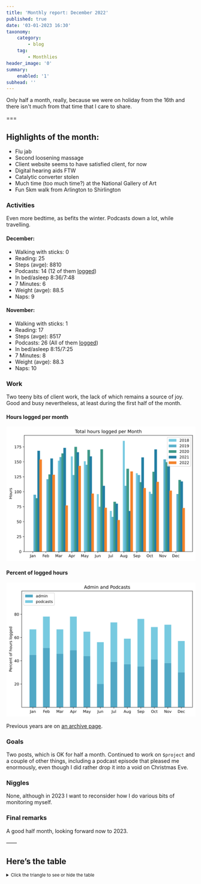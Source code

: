 ```yaml
---
title: 'Monthly report: December 2022'
published: true
date: '03-01-2023 16:30'
taxonomy:
    category:
        - blog
    tag:
        - Monthlies
header_image: '0'
summary:
    enabled: '1'
subhead: ''
---
```


Only half a month, really, because we were on holiday from the 16th and there isn't much from that time that I care to share.

===

## Highlights of the month:

- Flu jab
- Second loosening massage
- Client website seems to have satisfied client, for now
- Digital hearing aids FTW
- Catalytic converter stolen
- Much time (too much time?) at the National Gallery of Art
- Fun 5km walk from Arlington to Shirlington

### Activities

Even more bedtime, as befits the winter. Podcasts down a lot, while travelling.

#### December: 
* Walking with sticks: 0
* Reading: 25
* Steps (avge): 8810
* Podcasts: 14 (12 of them [logged](https://www.jeremycherfas.net/stream/))
* In bed/asleep 8:36/7:48
* 7 Minutes: 6
* Weight (avge): 88.5
* Naps: 9

#### November: 
* Walking with sticks: 1
* Reading: 17
* Steps (avge): 8517
* Podcasts: 26 (All of them [logged](https://www.jeremycherfas.net/stream/))
* In bed/asleep 8:15/7:25
* 7 Minutes: 8
* Weight (avge): 88.3
* Naps: 10


### Work

Two teeny bits of client work, the lack of which remains a source of joy. Good and busy nevertheless, at least during the first half of the month.

#### Hours logged per month

![Graph of total hours worked each month since January 2018](hours-logged2018-2021-12.svg)

#### Percent of logged hours

![Percentage of hours logged for Admin and Podcasts](percents-2022.svg)

Previous years are on [an archive page](https://jeremycherfas.net/blog/working-life).

### Goals

Two posts, which is OK for half a month. Continued to work on `$project` and a couple of other things, including a podcast episode that pleased me enormously, even though I did rather drop it into a void on Christmas Eve.

### Niggles

None, although in 2023 I want to reconsider how I do various bits of monitoring myself.

### Final remarks

A good half month, looking forward now to 2023.

——

## Here’s the table
<details>
<summary style="font-size: smaller;">Click the triangle to see or hide the table</summary>
<table class="worktable">
<thead>
<tr>
<th style="text-align: right;" class="bigrow">Month</th>
<th style="text-align: center;" class="bigrow">Total</th>
<th style="text-align: center;" class="smallrow">Daily</th>
<th style="text-align: center;"class="smallrow">Admin %</th>
<th style="text-align: center;"class="smallrow">ETP %</th>
<th style="text-align: center;"class="smallrow">Other %</th>
</tr>
</thead>
<tbody>
<tr>
<td style="text-align: right;">12</td>
<td style="text-align: center;">72.9</td>
<td style="text-align: center;">4.86</td>
<td style="text-align: center;">30</td>
<td style="text-align: center;">27</td>
<td style="text-align: center;">43</td>
</tr>
<tr>
<td style="text-align: right;">11</td>
<td style="text-align: center;">102.0</td>
<td style="text-align: center;">4.5</td>
<td style="text-align: center;">38</td>
<td style="text-align: center;">33</td>
<td style="text-align: center;">29</td>
</tr>
<tr>
<td style="text-align: right;">10</td>
<td style="text-align: center;">116.50</td>
<td style="text-align: center;">5.0</td>
<td style="text-align: center;">40</td>
<td style="text-align: center;">28</td>
<td style="text-align: center;">32</td>
</tr>
<tr>
<td style="text-align: right;">09</td>
<td style="text-align: center;">106.33</td>
<td style="text-align: center;">4.1</td>
<td style="text-align: center;">35</td>
<td style="text-align: center;">41</td>
<td style="text-align: center;">34</td>
</tr>
<tr>
<td style="text-align: right;">08</td>
<td style="text-align: center;">134.02</td>
<td style="text-align: center;">4.28</td>
<td style="text-align: center;">37</td>
<td style="text-align: center;">22</td>
<td style="text-align: center;">41</td>
</tr>
<tr>
<td style="text-align: right;">07</td>
<td style="text-align: center;">52.8</td>
<td style="text-align: center;">1.70</td>
<td style="text-align: center;">39</td>
<td style="text-align: center;">34</td>
<td style="text-align: center;">27</td>
</tr>
<tr>
<td style="text-align: right;">06</td>
<td style="text-align: center;">73.25</td>
<td style="text-align: center;">2.44</td>
<td style="text-align: center;">20</td>
<td style="text-align: center;">36</td>
<td style="text-align: center;">44</td>
</tr>
<tr>
<td style="text-align: right;">05</td>
<td style="text-align: center;">97.1</td>
<td style="text-align: center;">3.13</td>
<td style="text-align: center;">44</td>
<td style="text-align: center;">21</td>
<td style="text-align: center;">35</td>
</tr>
<tr>
<td style="text-align: right;">04</td>
<td style="text-align: center;">143.2</td>
<td style="text-align: center;">5.11</td>
<td style="text-align: center;">49</td>
<td style="text-align: center;">29</td>
<td style="text-align: center;">22</td>
</tr>
<tr>
<td style="text-align: right;">03</td>
<td style="text-align: center;">77.1</td>
<td style="text-align: center;">2.48</td>
<td style="text-align: center;">46</td>
<td style="text-align: center;">21</td>
<td style="text-align: center;">33</td>
</tr>
<tr>
<td style="text-align: right;">02</td>
<td style="text-align: center;">128.5</td>
<td style="text-align: center;">4.62</td>
<td style="text-align: center;">51</td>
<td style="text-align: center;">27</td>
<td style="text-align: center;">22</td>
</tr>
<tr>
<td style="text-align: right;">2022-01</td>
<td style="text-align: center;">153.9</td>
<td style="text-align: center;">4.96</td>
<td style="text-align: center;">45</td>
<td style="text-align: center;">22</td>
<td style="text-align: center;">33</td>
</tr>
</tbody>
</table>
</details>
